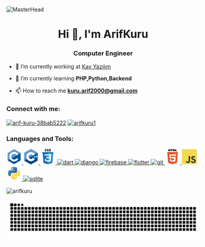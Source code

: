 ![MasterHead](https://media.licdn.com/dms/image/v2/D4D16AQHAKKCdFLVEKw/profile-displaybackgroundimage-shrink_350_1400/B4DZUBYwfTHwAY-/0/1739485022780?e=1753920000&v=beta&t=PfG9ttx_pqD9C8efzGXAxKhR_dfX-O4rRxdd5wQ3Khw)
<h1 align="center">Hi 👋, I'm ArifKuru</h1>
<h3 align="center">Computer Engineer</h3>

- 🔭 I’m currently working at [Kav Yazılım](https://kavyazilim.com/)

- 🌱 I’m currently learning **PHP,Python,Backend**

- 📫 How to reach me **kuru.arif2000@gmail.com**

<h3 align="left">Connect with me:</h3>
<p align="left">
<a href="https://linkedin.com/in/arif-kuru-38bab5222" target="blank"><img align="center" src="https://raw.githubusercontent.com/rahuldkjain/github-profile-readme-generator/master/src/images/icons/Social/linked-in-alt.svg" alt="arif-kuru-38bab5222" height="30" width="40" /></a>
<a href="https://instagram.com/arifkuru1" target="blank"><img align="center" src="https://raw.githubusercontent.com/rahuldkjain/github-profile-readme-generator/master/src/images/icons/Social/instagram.svg" alt="arifkuru1" height="30" width="40" /></a>
</p>

<h3 align="left">Languages and Tools:</h3>
<p align="left"> <a href="https://www.cprogramming.com/" target="_blank" rel="noreferrer"> <img src="https://raw.githubusercontent.com/devicons/devicon/master/icons/c/c-original.svg" alt="c" width="40" height="40"/> </a> <a href="https://www.w3schools.com/cpp/" target="_blank" rel="noreferrer"> <img src="https://raw.githubusercontent.com/devicons/devicon/master/icons/cplusplus/cplusplus-original.svg" alt="cplusplus" width="40" height="40"/> </a> <a href="https://www.w3schools.com/css/" target="_blank" rel="noreferrer"> <img src="https://raw.githubusercontent.com/devicons/devicon/master/icons/css3/css3-original-wordmark.svg" alt="css3" width="40" height="40"/> </a> <a href="https://dart.dev" target="_blank" rel="noreferrer"> <img src="https://www.vectorlogo.zone/logos/dartlang/dartlang-icon.svg" alt="dart" width="40" height="40"/> </a> <a href="https://www.djangoproject.com/" target="_blank" rel="noreferrer"> <img src="https://cdn.worldvectorlogo.com/logos/django.svg" alt="django" width="40" height="40"/> </a> <a href="https://firebase.google.com/" target="_blank" rel="noreferrer"> <img src="https://www.vectorlogo.zone/logos/firebase/firebase-icon.svg" alt="firebase" width="40" height="40"/> </a> <a href="https://flutter.dev" target="_blank" rel="noreferrer"> <img src="https://www.vectorlogo.zone/logos/flutterio/flutterio-icon.svg" alt="flutter" width="40" height="40"/> </a> <a href="https://git-scm.com/" target="_blank" rel="noreferrer"> <img src="https://www.vectorlogo.zone/logos/git-scm/git-scm-icon.svg" alt="git" width="40" height="40"/> </a> <a href="https://www.w3.org/html/" target="_blank" rel="noreferrer"> <img src="https://raw.githubusercontent.com/devicons/devicon/master/icons/html5/html5-original-wordmark.svg" alt="html5" width="40" height="40"/> </a> <a href="https://developer.mozilla.org/en-US/docs/Web/JavaScript" target="_blank" rel="noreferrer"> <img src="https://raw.githubusercontent.com/devicons/devicon/master/icons/javascript/javascript-original.svg" alt="javascript" width="40" height="40"/> </a> <a href="https://www.python.org" target="_blank" rel="noreferrer"> <img src="https://raw.githubusercontent.com/devicons/devicon/master/icons/python/python-original.svg" alt="python" width="40" height="40"/> </a> <a href="https://www.sqlite.org/" target="_blank" rel="noreferrer"> <img src="https://www.vectorlogo.zone/logos/sqlite/sqlite-icon.svg" alt="sqlite" width="40" height="40"/> </a> </p>

<p><img align="center" src="https://github-readme-stats.vercel.app/api/top-langs?username=arifkuru&show_icons=true&locale=en&layout=compact" alt="arifkuru" /></p>

<picture>
  <source media="(prefers-color-scheme: dark)" srcset="https://raw.githubusercontent.com/ArifKuru/ArifKuru/output/github-contribution-grid-snake-dark.svg">
  <source media="(prefers-color-scheme: light)" srcset="https://raw.githubusercontent.com/ArifKuru/ArifKuru/output/github-contribution-grid-snake.svg">
  <img alt="github contribution grid snake animation" src="https://raw.githubusercontent.com/ArifKuru/ArifKuru/output/github-contribution-grid-snake.svg">
</picture>
